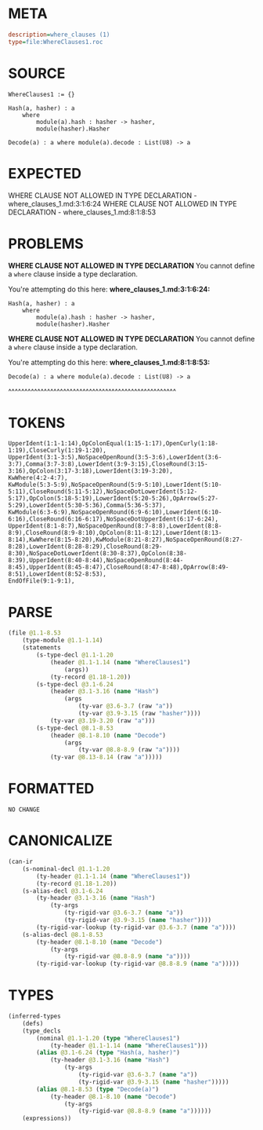 # META
~~~ini
description=where_clauses (1)
type=file:WhereClauses1.roc
~~~
# SOURCE
~~~roc
WhereClauses1 := {}

Hash(a, hasher) : a
	where
		module(a).hash : hasher -> hasher,
		module(hasher).Hasher

Decode(a) : a where module(a).decode : List(U8) -> a
~~~
# EXPECTED
WHERE CLAUSE NOT ALLOWED IN TYPE DECLARATION - where_clauses_1.md:3:1:6:24
WHERE CLAUSE NOT ALLOWED IN TYPE DECLARATION - where_clauses_1.md:8:1:8:53
# PROBLEMS
**WHERE CLAUSE NOT ALLOWED IN TYPE DECLARATION**
You cannot define a `where` clause inside a type declaration.

You're attempting do this here:
**where_clauses_1.md:3:1:6:24:**
```roc
Hash(a, hasher) : a
	where
		module(a).hash : hasher -> hasher,
		module(hasher).Hasher
```


**WHERE CLAUSE NOT ALLOWED IN TYPE DECLARATION**
You cannot define a `where` clause inside a type declaration.

You're attempting do this here:
**where_clauses_1.md:8:1:8:53:**
```roc
Decode(a) : a where module(a).decode : List(U8) -> a
```
^^^^^^^^^^^^^^^^^^^^^^^^^^^^^^^^^^^^^^^^^^^^^^^^^^^^


# TOKENS
~~~zig
UpperIdent(1:1-1:14),OpColonEqual(1:15-1:17),OpenCurly(1:18-1:19),CloseCurly(1:19-1:20),
UpperIdent(3:1-3:5),NoSpaceOpenRound(3:5-3:6),LowerIdent(3:6-3:7),Comma(3:7-3:8),LowerIdent(3:9-3:15),CloseRound(3:15-3:16),OpColon(3:17-3:18),LowerIdent(3:19-3:20),
KwWhere(4:2-4:7),
KwModule(5:3-5:9),NoSpaceOpenRound(5:9-5:10),LowerIdent(5:10-5:11),CloseRound(5:11-5:12),NoSpaceDotLowerIdent(5:12-5:17),OpColon(5:18-5:19),LowerIdent(5:20-5:26),OpArrow(5:27-5:29),LowerIdent(5:30-5:36),Comma(5:36-5:37),
KwModule(6:3-6:9),NoSpaceOpenRound(6:9-6:10),LowerIdent(6:10-6:16),CloseRound(6:16-6:17),NoSpaceDotUpperIdent(6:17-6:24),
UpperIdent(8:1-8:7),NoSpaceOpenRound(8:7-8:8),LowerIdent(8:8-8:9),CloseRound(8:9-8:10),OpColon(8:11-8:12),LowerIdent(8:13-8:14),KwWhere(8:15-8:20),KwModule(8:21-8:27),NoSpaceOpenRound(8:27-8:28),LowerIdent(8:28-8:29),CloseRound(8:29-8:30),NoSpaceDotLowerIdent(8:30-8:37),OpColon(8:38-8:39),UpperIdent(8:40-8:44),NoSpaceOpenRound(8:44-8:45),UpperIdent(8:45-8:47),CloseRound(8:47-8:48),OpArrow(8:49-8:51),LowerIdent(8:52-8:53),
EndOfFile(9:1-9:1),
~~~
# PARSE
~~~clojure
(file @1.1-8.53
	(type-module @1.1-1.14)
	(statements
		(s-type-decl @1.1-1.20
			(header @1.1-1.14 (name "WhereClauses1")
				(args))
			(ty-record @1.18-1.20))
		(s-type-decl @3.1-6.24
			(header @3.1-3.16 (name "Hash")
				(args
					(ty-var @3.6-3.7 (raw "a"))
					(ty-var @3.9-3.15 (raw "hasher"))))
			(ty-var @3.19-3.20 (raw "a")))
		(s-type-decl @8.1-8.53
			(header @8.1-8.10 (name "Decode")
				(args
					(ty-var @8.8-8.9 (raw "a"))))
			(ty-var @8.13-8.14 (raw "a")))))
~~~
# FORMATTED
~~~roc
NO CHANGE
~~~
# CANONICALIZE
~~~clojure
(can-ir
	(s-nominal-decl @1.1-1.20
		(ty-header @1.1-1.14 (name "WhereClauses1"))
		(ty-record @1.18-1.20))
	(s-alias-decl @3.1-6.24
		(ty-header @3.1-3.16 (name "Hash")
			(ty-args
				(ty-rigid-var @3.6-3.7 (name "a"))
				(ty-rigid-var @3.9-3.15 (name "hasher"))))
		(ty-rigid-var-lookup (ty-rigid-var @3.6-3.7 (name "a"))))
	(s-alias-decl @8.1-8.53
		(ty-header @8.1-8.10 (name "Decode")
			(ty-args
				(ty-rigid-var @8.8-8.9 (name "a"))))
		(ty-rigid-var-lookup (ty-rigid-var @8.8-8.9 (name "a")))))
~~~
# TYPES
~~~clojure
(inferred-types
	(defs)
	(type_decls
		(nominal @1.1-1.20 (type "WhereClauses1")
			(ty-header @1.1-1.14 (name "WhereClauses1")))
		(alias @3.1-6.24 (type "Hash(a, hasher)")
			(ty-header @3.1-3.16 (name "Hash")
				(ty-args
					(ty-rigid-var @3.6-3.7 (name "a"))
					(ty-rigid-var @3.9-3.15 (name "hasher")))))
		(alias @8.1-8.53 (type "Decode(a)")
			(ty-header @8.1-8.10 (name "Decode")
				(ty-args
					(ty-rigid-var @8.8-8.9 (name "a"))))))
	(expressions))
~~~
